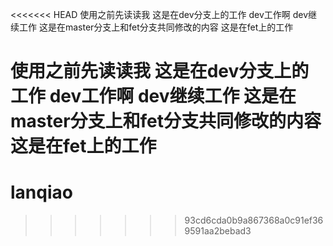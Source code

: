 <<<<<<< HEAD
使用之前先读读我
这是在dev分支上的工作
dev工作啊
dev继续工作
这是在master分支上和fet分支共同修改的内容
这是在fet上的工作

使用之前先读读我
这是在dev分支上的工作
dev工作啊
dev继续工作
这是在master分支上和fet分支共同修改的内容
这是在fet上的工作
=======
# lanqiao
>>>>>>> 93cd6cda0b9a867368a0c91ef369591aa2bebad3

